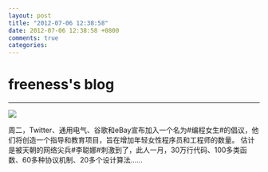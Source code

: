 ```yaml
---
layout: post
title: "2012-07-06 12:38:58"
date: 2012-07-06 12:38:58 +0800
comments: true
categories: 
---
```


# freeness's blog

----------

![](http://okqmqrbgo.bkt.clouddn.com/201207061238581.jpg)

>
周二，Twitter、通用电气、谷歌和eBay宣布加入一个名为\#编程女生\#的倡议，他们将创造一个指导和教育项目，旨在增加年轻女性程序员和工程师的数量。
估计是被天朝的网络尖兵\#李聪娜\#刺激到了，此人一月，30万行代码、100多类函数、60多种协议机制、20多个设计算法……